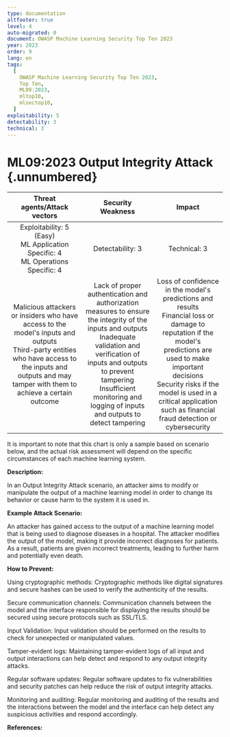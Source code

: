 ```yaml
---
type: documentation
altfooter: true
level: 4
auto-migrated: 0
document: OWASP Machine Learning Security Top Ten 2023
year: 2023
order: 9
lang: en
tags:
  [
    OWASP Machine Learning Security Top Ten 2023,
    Top Ten,
    ML09:2023,
    mltop10,
    mlsectop10,
  ]
exploitability: 5
detectability: 3
technical: 3
---
```


# ML09:2023 Output Integrity Attack {.unnumbered}

|                                                                                       Threat agents/Attack vectors                                                                                        |                                                                                                                                Security Weakness                                                                                                                                 |                                                                                                                                         Impact                                                                                                                                          |
| :-------------------------------------------------------------------------------------------------------------------------------------------------------------------------------------------------------: | :------------------------------------------------------------------------------------------------------------------------------------------------------------------------------------------------------------------------------------------------------------------------------: | :-------------------------------------------------------------------------------------------------------------------------------------------------------------------------------------------------------------------------------------------------------------------------------------: |
|                                                          Exploitability: 5 (Easy)<br>ML Application Specific: 4<br>ML Operations Specific: 4<br>                                                          |                                                                                                                               Detectability: 3<br>                                                                                                                               |                                                                                                                                    Technical: 3<br>                                                                                                                                     |
| Malicious attackers or insiders who have access to the model's inputs and outputs<br>Third-party entities who have access to the inputs and outputs and may tamper with them to achieve a certain outcome | Lack of proper authentication and authorization measures to ensure the integrity of the inputs and outputs<br>Inadequate validation and verification of inputs and outputs to prevent tampering<br>Insufficient monitoring and logging of inputs and outputs to detect tampering | Loss of confidence in the model's predictions and results<br>Financial loss or damage to reputation if the model's predictions are used to make important decisions<br>Security risks if the model is used in a critical application such as financial fraud detection or cybersecurity |

It is important to note that this chart is only a sample based on scenario
below, and the actual risk assessment will depend on the specific circumstances
of each machine learning system.

**Description:**

In an Output Integrity Attack scenario, an attacker aims to modify or manipulate
the output of a machine learning model in order to change its behavior or cause
harm to the system it is used in.

**Example Attack Scenario:**

An attacker has gained access to the output of a machine learning model that is
being used to diagnose diseases in a hospital. The attacker modifies the output
of the model, making it provide incorrect diagnoses for patients. As a result,
patients are given incorrect treatments, leading to further harm and potentially
even death.

**How to Prevent:**

Using cryptographic methods: Cryptographic methods like digital signatures and
secure hashes can be used to verify the authenticity of the results.

Secure communication channels: Communication channels between the model and the
interface responsible for displaying the results should be secured using secure
protocols such as SSL/TLS.

Input Validation: Input validation should be performed on the results to check
for unexpected or manipulated values.

Tamper-evident logs: Maintaining tamper-evident logs of all input and output
interactions can help detect and respond to any output integrity attacks.

Regular software updates: Regular software updates to fix vulnerabilities and
security patches can help reduce the risk of output integrity attacks.

Monitoring and auditing: Regular monitoring and auditing of the results and the
interactions between the model and the interface can help detect any suspicious
activities and respond accordingly.

**References:**

